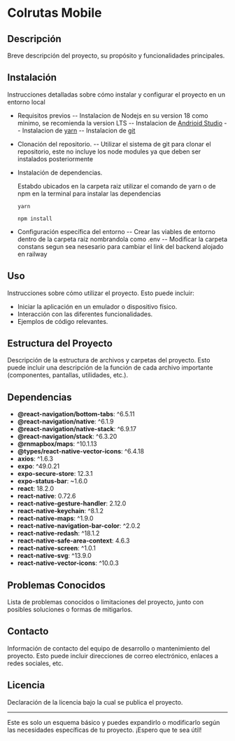 # Colrutas Mobile

## Descripción
Breve descripción del proyecto, su propósito y funcionalidades principales.

## Instalación
Instrucciones detalladas sobre cómo instalar y configurar el proyecto en un entorno local

- Requisitos previos
  -- Instalacion de Nodejs en su version 18 como minimo, se recomienda la version LTS
  -- Instalacion de [Andrioid Studio](https://developer.android.com/studio?gad_source=1&gclid=Cj0KCQjw8J6wBhDXARIsAPo7QA8XOF12fx3saV92rvqrv7GLW4st23xafwdkVc560tKjIe8MHNnKoicaAjiSEALw_wcB&gclsrc=aw.ds&hl=es-419)
  -- Instalacion de [yarn](https://yarnpkg.com/getting-started/install)
  -- Instalacion de [git](https://git-scm.com/)
- Clonación del repositorio.
  -- Utilizar el sistema de git para clonar el repositorio, este no incluye los node modules ya que deben ser instalados posteriormente
- Instalación de dependencias.

  Estabdo ubicados en la carpeta raiz utilizar el comando de yarn o de npm en la terminal para instalar las dependencias
  ```
  yarn 
  ```
  ```
  npm install
  ```
- Configuración específica del entorno
  -- Crear las viables de entorno dentro de la carpeta raiz nombrandola como .env
  -- Modificar la carpeta constans segun sea nesesario para cambiar el link del backend alojado en railway

## Uso
Instrucciones sobre cómo utilizar el proyecto. Esto puede incluir:

- Iniciar la aplicación en un emulador o dispositivo físico.
- Interacción con las diferentes funcionalidades.
- Ejemplos de código relevantes.

## Estructura del Proyecto
Descripción de la estructura de archivos y carpetas del proyecto. Esto puede incluir una descripción de la función de cada archivo importante (componentes, pantallas, utilidades, etc.).

## Dependencias

- **@react-navigation/bottom-tabs**: ^6.5.11
- **@react-navigation/native**: ^6.1.9
- **@react-navigation/native-stack**: ^6.9.17
- **@react-navigation/stack**: ^6.3.20
- **@rnmapbox/maps**: ^10.1.13
- **@types/react-native-vector-icons**: ^6.4.18
- **axios**: ^1.6.3
- **expo**: ^49.0.21
- **expo-secure-store**: 12.3.1
- **expo-status-bar**: ~1.6.0
- **react**: 18.2.0
- **react-native**: 0.72.6
- **react-native-gesture-handler**: 2.12.0
- **react-native-keychain**: ^8.1.2
- **react-native-maps**: ^1.9.0
- **react-native-navigation-bar-color**: ^2.0.2
- **react-native-redash**: ^18.1.2
- **react-native-safe-area-context**: 4.6.3
- **react-native-screen**: ^1.0.1
- **react-native-svg**: ^13.9.0
- **react-native-vector-icons**: ^10.0.3

## Problemas Conocidos
Lista de problemas conocidos o limitaciones del proyecto, junto con posibles soluciones o formas de mitigarlos.

## Contacto
Información de contacto del equipo de desarrollo o mantenimiento del proyecto. Esto puede incluir direcciones de correo electrónico, enlaces a redes sociales, etc.

## Licencia
Declaración de la licencia bajo la cual se publica el proyecto.

---

Este es solo un esquema básico y puedes expandirlo o modificarlo según las necesidades específicas de tu proyecto. ¡Espero que te sea útil!
